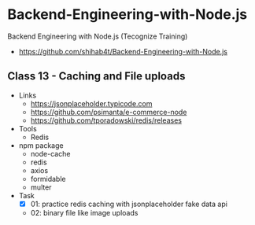 # Backend-Engineering-with-Node.js

Backend Engineering with Node.js (Tecognize Training)

- https://github.com/shihab4t/Backend-Engineering-with-Node.js

## Class 13 - Caching and File uploads

- Links
  - https://jsonplaceholder.typicode.com
  - https://github.com/psimanta/e-commerce-node
  - https://github.com/tporadowski/redis/releases
- Tools
  - Redis
- npm package
  - node-cache
  - redis
  - axios
  - formidable
  - multer
- Task
  - [x] 01: practice redis caching with jsonplaceholder fake data api
  - 02: binary file like image uploads
